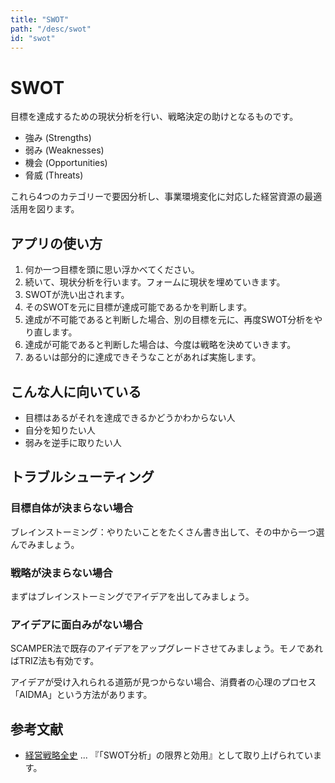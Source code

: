 ```yaml
---
title: "SWOT"
path: "/desc/swot"
id: "swot"
---
```


# SWOT

目標を達成するための現状分析を行い、戦略決定の助けとなるものです。

 - 強み (Strengths)
 - 弱み (Weaknesses)
 - 機会 (Opportunities)
 - 脅威 (Threats) 
 
これら4つのカテゴリーで要因分析し、事業環境変化に対応した経営資源の最適活用を図ります。

## アプリの使い方

 1. 何か一つ目標を頭に思い浮かべてください。
 2. 続いて、現状分析を行います。フォームに現状を埋めていきます。
 3. SWOTが洗い出されます。
 4. そのSWOTを元に目標が達成可能であるかを判断します。
 5. 達成が不可能であると判断した場合、別の目標を元に、再度SWOT分析をやり直します。
 6. 達成が可能であると判断した場合は、今度は戦略を決めていきます。
 7. あるいは部分的に達成できそうなことがあれば実施します。

## こんな人に向いている

 - 目標はあるがそれを達成できるかどうかわからない人
 - 自分を知りたい人
 - 弱みを逆手に取りたい人

## トラブルシューティング

### 目標自体が決まらない場合

ブレインストーミング：やりたいことをたくさん書き出して、その中から一つ選んでみましょう。

### 戦略が決まらない場合

まずはブレインストーミングでアイデアを出してみましょう。

### アイデアに面白みがない場合

SCAMPER法で既存のアイデアをアップグレードさせてみましょう。モノであればTRIZ法も有効です。

アイデアが受け入れられる道筋が見つからない場合、消費者の心理のプロセス「AIDMA」という方法があります。

## 参考文献

 - [経営戦略全史](https://amzn.to/2WlF2kz)  ... 『「SWOT分析」の限界と効用』として取り上げられています。
